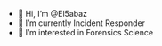 - 👋 Hi, I’m @El5abaz
- 🌱 I’m currently Incident Responder 
- 👀 I’m interested in Forensics Science

